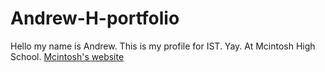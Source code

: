 # Andrew-H-portfolio

Hello my name is Andrew. This is my profile for IST. Yay. At Mcintosh High School.
[Mcintosh's website](https://www.fcboe.org/mhs)
